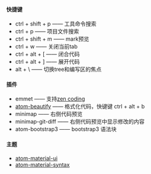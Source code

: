 #### 快捷键
 * ctrl + shift + p  ——  工具命令搜索
 * ctrl + p  ——  项目文件搜索
 * ctrl + shift + m  ——  mark预览
 * ctrl + w  ——  关闭当前tab
 * ctrl + alt + [  ——  闭合代码
 * ctrl + alt + ]  ——  展开代码
 * alt + \  ——  切换tree和编写区的焦点

#### 插件
 * emmet —— 支持[zen coding](http://www.w3cplus.com/tools/emmet-cheat-sheet.html)
 * [atom-beautify](https://atom.io/packages/atom-beautify) —— 格式化代码，快键键 ctrl + alt + b
 * minimap —— 右侧代码预览
 * minimap-git-diff —— 右侧代码预览中显示修改的内容
 * atom-bootstrap3 —— bootstrap3 语法块

#### 主题
 * [atom-material-ui](https://atom.io/themes/atom-material-ui)
 * [atom-material-syntax](https://atom.io/themes/atom-material-syntax)

